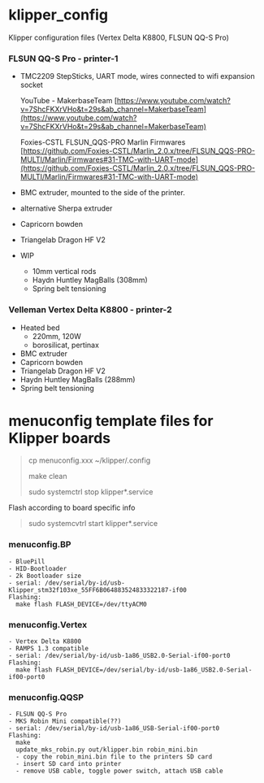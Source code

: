 # klipper_config
Klipper configuration files (Vertex Delta K8800, FLSUN QQ-S Pro) 

### FLSUN QQ-S Pro - printer-1
- TMC2209 StepSticks, UART mode, wires connected to wifi expansion socket

  YouTube - MakerbaseTeam [https://www.youtube.com/watch?v=7ShcFKXrVHo&t=29s&ab_channel=MakerbaseTeam](https://www.youtube.com/watch?v=7ShcFKXrVHo&t=29s&ab_channel=MakerbaseTeam)
  
  Foxies-CSTL FLSUN_QQS-PRO Marlin Firmwares [https://github.com/Foxies-CSTL/Marlin_2.0.x/tree/FLSUN_QQS-PRO-MULTI/Marlin/Firmwares#31-TMC-with-UART-mode](https://github.com/Foxies-CSTL/Marlin_2.0.x/tree/FLSUN_QQS-PRO-MULTI/Marlin/Firmwares#31-TMC-with-UART-mode) 
- BMC extruder, mounted to the side of the printer.
- alternative Sherpa extruder
- Capricorn bowden
- Triangelab Dragon HF V2
- WIP
	- 10mm vertical rods
	- Haydn Huntley MagBalls (308mm)
	- Spring belt tensioning

### Velleman Vertex Delta K8800 - printer-2
- Heated bed
	- 220mm, 120W
	- borosilicat, pertinax
- BMC extruder
- Capricorn bowden
- Triangelab Dragon HF V2
- Haydn Huntley MagBalls (288mm)
- Spring belt tensioning

# menuconfig template files for Klipper boards
>cp menuconfig.xxx ~/klipper/.config
>
>make clean
>
>sudo systemctrl stop klipper*.service
>

Flash according to board specific info

>sudo systemcvtrl start klipper*.service

### menuconfig.BP
	- BluePill
	- HID-Bootloader
	- 2k Bootloader size
	- serial: /dev/serial/by-id/usb-Klipper_stm32f103xe_55FF6B064883524833322187-if00
	Flashing:
	  make flash FLASH_DEVICE=/dev/ttyACM0

	
### menuconfig.Vertex
	- Vertex Delta K8800
	- RAMPS 1.3 compatible
	- serial: /dev/serial/by-id/usb-1a86_USB2.0-Serial-if00-port0
	Flashing:
	  make flash FLASH_DEVICE=/dev/serial/by-id/usb-1a86_USB2.0-Serial-if00-port0

	
### menuconfig.QQSP
	- FLSUN QQ-S Pro
	- MKS Robin Mini compatible(??)
	- serial: /dev/serial/by-id/usb-1a86_USB-Serial-if00-port0
	Flashing:
	  make
	  update_mks_robin.py out/klipper.bin robin_mini.bin
	  - copy the robin_mini.bin file to the printers SD card
	  - insert SD card into printer
	  - remove USB cable, toggle power switch, attach USB cable
